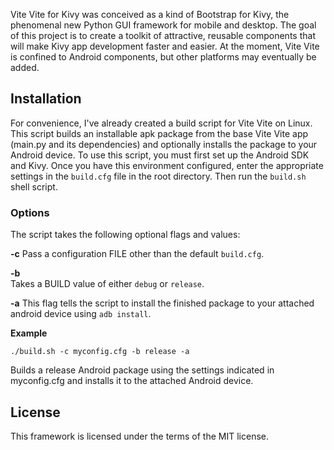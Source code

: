 Vite Vite for Kivy was conceived as a kind of Bootstrap for Kivy, the phenomenal new Python GUI framework for mobile and desktop. The goal of this project is to create a toolkit of attractive, reusable components that will make Kivy app development faster and easier.  At the moment, Vite Vite is confined to Android components, but other platforms may eventually be added. 

## Installation
For convenience, I've already created a build script for Vite Vite on Linux. This script builds an installable apk package from the base Vite Vite app (main.py and its dependencies) and optionally installs the package to your Android device.  To use this script, you must first set up the Android SDK and Kivy.  Once you have this environment configured, enter the appropriate settings in the `build.cfg` file in the root directory.  Then run the `build.sh` shell script.

### Options
The script takes the following optional flags and values:

**-c**
    Pass a configuration FILE other than the default `build.cfg`.
    
**-b**  
    Takes a BUILD value of either `debug` or `release`.
    
**-a**
    This flag tells the script to install the finished package to your attached android device using `adb install`.


**Example**

`./build.sh -c myconfig.cfg -b release -a`

Builds a release Android package using the settings indicated in myconfig.cfg and installs it to the attached Android device. 

## License

This framework is licensed under the terms of the MIT license.
